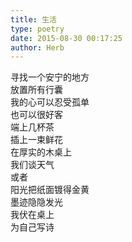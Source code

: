 ```yaml
---  
title: 生活  
type: poetry  
date: 2015-08-30 00:17:25  
author: Herb    
---  
```

寻找一个安宁的地方  
放置所有行囊  
我的心可以忍受孤单  
也可以很好客    
端上几杯茶  
插上一束鲜花  
在厚实的木桌上    
我们谈天气    
或者  
阳光把纸面镀得金黄  
墨迹隐隐发光  
我伏在桌上  
为自己写诗  
